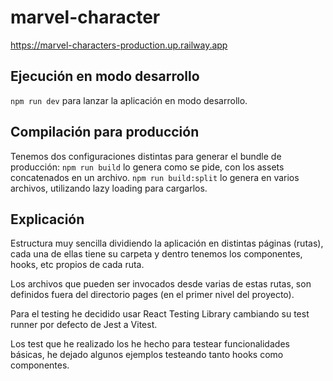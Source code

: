 # marvel-character

https://marvel-characters-production.up.railway.app

## Ejecución en modo desarrollo

`npm run dev` para lanzar la aplicación en modo desarrollo.

## Compilación para producción

Tenemos dos configuraciones distintas para generar el bundle de producción:
`npm run build` lo genera como se pide, con los assets concatenados en un archivo.
`npm run build:split` lo genera en varios archivos, utilizando lazy loading para cargarlos.

## Explicación

Estructura muy sencilla dividiendo la aplicación en distintas páginas (rutas), cada una de ellas tiene su carpeta y dentro tenemos los componentes, hooks, etc propios de cada ruta.

Los archivos que pueden ser invocados desde varias de estas rutas, son definidos fuera del directorio pages (en el primer nivel del proyecto).

Para el testing he decidido usar React Testing Library cambiando su test runner por defecto de Jest a Vitest.

Los test que he realizado los he hecho para testear funcionalidades básicas, he dejado algunos ejemplos testeando tanto hooks como componentes.
